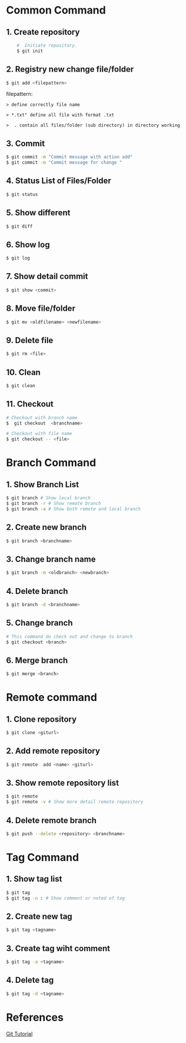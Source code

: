 # Common Command
## 1. Create repository
```sh
    #  Initiate repository.
    $ git init
```
## 2. Registry new change file/folder
```sh
$ git add <filepattern>
```
filepattern: 
    
    > define correctly file name

    > *.txt" define all file with format .txt

    >  . contain all files/folder (sub directory) in directory working

## 3. Commit 
```sh
$ git commit -m "Commit message with action add"
$ git commit -m "Commit message for change "
```
## 4. Status List of Files/Folder 
```sh
$ git status
```
## 5. Show different 
```sh
$ git diff
```
## 6. Show log
```sh
$ git log
```
## 7. Show detail commit
```sh
$ git show <commit>
```
## 8. Move file/folder
```sh
$ git mv <oldfilename> <newfilename>
```
## 9. Delete file
```sh
$ git rm <file>
```
## 10. Clean 
```sh
$ git clean
```
## 11. Checkout
```sh
# Checkout with branch name
$  git checkout  <branchname>
```
```sh
# Checkout with file name
$ git checkout -- <file>
```
# Branch Command

## 1. Show Branch List
```sh
$ git branch # Show local branch
$ git branch -r # Show remote branch
$ git branch -a # Show both remote and local branch
```
## 2. Create new branch
```sh
$ git branch <branchname>
```
## 3. Change branch name
```sh
$ git branch -m <oldbranch> <newbranch>
```
## 4. Delete branch
```sh
$ git branch -d <branchname>
```
## 5. Change branch
```sh
# This command do check out and change to branch
$ git checkout <branch>
```
## 6. Merge branch
```sh
$ git merge <branch>
```
# Remote command
## 1. Clone repository
```sh
$ git clone <giturl>
```
## 2. Add remote repository
```sh
$ git remote  add <name> <giturl>
```
## 3. Show remote repository list
```sh
$ git remote
$ git remote -v # Show more detail remote repository
```

## 4. Delete remote branch
```sh
$ git push --delete <repository> <branchname>
```
# Tag Command
## 1. Show tag list
```sh
$ git tag
$ git tag -n : # Show comment or noted of tag
```
## 2. Create new tag
```sh
$ git tag <tagname>
```
## 3. Create tag wiht comment
```sh
$ git tag -a <tagname>
```
## 4. Delete tag
```sh
$ git tag -d <tagname>
```
# References
[Git Tutorial](https://backlog.com/git-tutorial/vn/reference/) 

